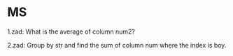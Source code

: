# MS

1.zad: What is the average of column num2?

2.zad: Group by str and find the sum of column num where the index is boy.
